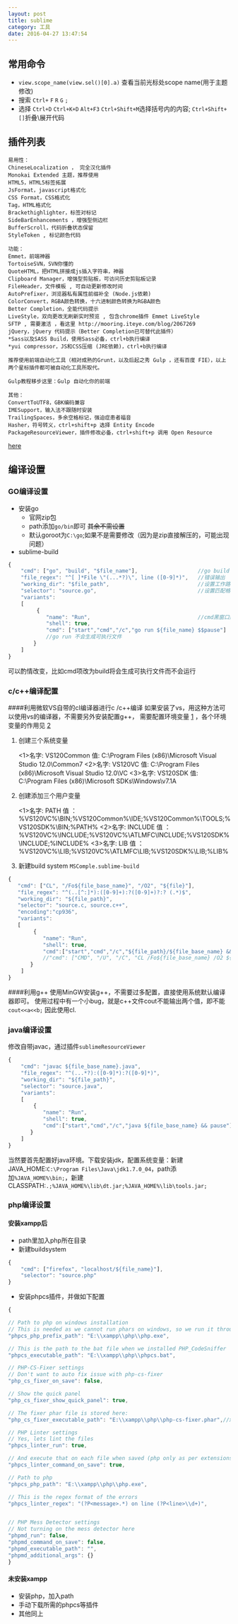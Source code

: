 ```yaml
---
layout: post
title: sublime
category: 工具
date: 2016-04-27 13:47:54
---
```


## 常用命令
* `view.scope_name(view.sel()[0].a)` 查看当前光标处scope name(用于主题修改)
* 搜索 `Ctrl+` `F` `R` `G` `;`
* 选择 `Ctrl+D` `Ctrl+K+D` `Alt+F3` `Ctrl+Shift+M`选择括号内的内容; `Ctrl+Shift+[]`折叠\展开代码


## 插件列表


```
易用性：
ChineseLocalization ， 完全汉化插件
Monokai Extended 主题，推荐使用
HTML5，HTML5标签拓展
Js​Format，javascript格式化
CSS Format，CSS格式化
Tag，HTML格式化
Brackethighlighter，标签对标记
Side​Bar​Enhancements ，增强型侧边栏
BufferScroll，代码折叠状态保留
StyleToken , 标记颜色代码

功能：
Emmet，前端神器
TortoiseSVN，SVN你懂的
Quote​HTML，把HTML拼接成js插入字符串，神器
Clipboard Manager，增强型剪贴板，可访问历史剪贴板记录
FileHeader，文件模板 , 可自动更新修改时间
AutoPrefixer，浏览器私有属性前缀补全 (Node.js依赖)
ColorConvert，RGBA颜色转换，十六进制颜色转换为RGBA颜色
Better Completion，全能代码提示
LiveStyle，双向更改无刷新实时预览 , 包含chrome插件 Emmet LiveStyle
SFTP , 需要激活 ，看这里 http://mooring.iteye.com/blog/2067269
jQuery，jQuery 代码提示（Better Completion已可替代此插件）
*Sass以及SASS Build，使用Sass必备，ctrl+b执行编译
*yui compressor，JS和CSS压缩 (JRE依赖)，ctrl+b执行编译

推荐使用前端自动化工具（相对成熟的Grunt，以及后起之秀 Gulp ，还有百度 FIE），以上两个星标插件都可被自动化工具所取代。

Gulp教程移步这里：Gulp 自动化你的前端

其他：
ConvertToUTF8，GBK编码兼容
IMESupport，输入法不跟随时安装
TrailingSpaces，多余空格标记，强迫症患者福音
Hasher，符号转义，ctrl+shift+p 选择 Entity Encode
PackageResourceViewer，插件修改必备，ctrl+shift+p 调用 Open Resource
```

[here](http://www.sheyilin.cn/2015/05/sublime_text_3_tiao_jiao_ni_de_si_ren_li_qi_1/?hmsr=toutiao.io&utm_medium=toutiao.io&utm_source=toutiao.io)

## 编译设置

### GO编译设置

* 安装go
    - 官网zip包
    - path添加`go/bin`即可 ~~其余不需设置~~
    - 默认goroot为`C:\go`;如果不是需要修改（因为是zip直接解压的，可能出现问题）
* sublime-build

```js
{
    "cmd": ["go", "build", "$file_name"],                   //go build 编译生成可执行文件
    "file_regex": "^[ ]*File \"(...*?)\", line ([0-9]*)",   //错误输出
    "working_dir": "$file_path",                            //设置工作路径
    "selector": "source.go",                                //设置匹配格式
    "variants":
    [
         {
            "name": "Run",                                  //cmd黑窗口运行，为了可以有输入
            "shell": true,
            "cmd": ["start","cmd","/c","go run ${file_name} $$pause"]
            //go run 不会生成可执行文件
        }
    ]
}
```

可以酌情改变，比如cmd项改为build将会生成可执行文件而不会运行

### c/c++编译配置
####利用微软VS自带的cl编译器进行c /c++编译
如果安装了vs，用这种方法可以使用vs的编译器，不需要另外安装配置g++，
需要配置环境变量 [1][1] ，各个环境变量的作用见 [2][2]

1. 创建三个系统变量

    <1>名字: VS120Common
           值: C:\Program Files (x86)\Microsoft Visual Studio 12.0\Common7
    <2>名字: VS120VC
           值: C:\Program Files (x86)\Microsoft Visual Studio 12.0\VC
    <3>名字: VS120SDK
           值: C:\Program Files (x86)\Microsoft SDKs\Windows\v7.1A

1. 创建添加三个用户变量

    <1>名字: PATH
        值 ：%VS120VC%\BIN;%VS120Common%\IDE;%VS120Common%\TOOLS;%VS120SDK%\BIN;%PATH%
    <2>名字: INCLUDE
        值 ：%VS120VC%\INCLUDE;%VS120VC%\ATLMFC\INCLUDE;%VS120SDK%\INCLUDE;%INCLUDE%
    <3>名字: LIB
        值 ：%VS120VC%\LIB;%VS120VC%\ATLMFC\LIB;%VS120SDK%\LIB;%LIB%

1. 新建build system `MSComple.sublime-build`

```js
{
   "cmd": ["CL", "/Fo${file_base_name}", "/O2", "${file}"],
   "file_regex": "^(..[^:]*):([0-9]+):?([0-9]+)?:? (.*)$",
   "working_dir": "${file_path}",
   "selector": "source.c, source.c++",
   "encoding":"cp936",
   "variants":
   [
        {
           "name": "Run",
           "shell": true,
           "cmd":["start","cmd","/c","${file_path}/${file_base_name} && pause"]
           //"cmd": ["CMD", "/U", "/C", "CL /Fo${file_base_name} /O2 ${file} && ${file_base_name}"]
       }
    ]
}
```

####利用g++
使用MinGW安装g++，不需要过多配置，直接使用系统默认编译器即可。
使用过程中有一个小bug，就是c++文件cout不能输出两个值，即不能`cout<<a<<b;`
因此使用cl.

### java编译设置
修改自带javac，通过插件`sublimeResourceViewer`

```js
{
    "cmd": "javac ${file_base_name}.java",
    "file_regex": "^(...*?):([0-9]*):?([0-9]*)",
    "working_dir": "${file_path}",
    "selector": "source.java",
    "variants":
    [
        {
           "name": "Run",
           "shell": true,
           "cmd":["start","cmd","/c","java ${file_base_name} && pause"]
       }
    ]
}

```

当然要首先配置好java环境。下载安装jdk，配置系统变量：新建JAVA_HOME:`C:\Program Files\Java\jdk1.7.0_04`，path添加`%JAVA_HOME%\bin;`，新建CLASSPATH:`.;%JAVA_HOME%\lib\dt.jar;%JAVA_HOME%\lib\tools.jar;`

### php编译设置
#### 安装xampp后

* path里加入php所在目录
* 新建buildsystem

```js
{
    "cmd": ["firefox", "localhost/${file_name}"],
    "selector": "source.php"
}
```

* 安装phpcs插件，并做如下配置

```js
{

// Path to php on windows installation
// This is needed as we cannot run phars on windows, so we run it through php
"phpcs_php_prefix_path": "E:\\xampp\\php\\php.exe",

// This is the path to the bat file when we installed PHP_CodeSniffer
"phpcs_executable_path": "E:\\xampp\\php\\phpcs.bat",

// PHP-CS-Fixer settings
// Don't want to auto fix issue with php-cs-fixer
"php_cs_fixer_on_save": false,

// Show the quick panel
"php_cs_fixer_show_quick_panel": true,

// The fixer phar file is stored here:
"php_cs_fixer_executable_path": "E:\\xampp\\php\\php-cs-fixer.phar",//xampp里的php并不自带

// PHP Linter settings
// Yes, lets lint the files
"phpcs_linter_run": true,

// And execute that on each file when saved (php only as per extensions_to_execute)
"phpcs_linter_command_on_save": true,

// Path to php
"phpcs_php_path": "E:\\xampp\\php\\php.exe",

// This is the regex format of the errors
"phpcs_linter_regex": "(?P<message>.*) on line (?P<line>\\d+)",


// PHP Mess Detector settings
// Not turning on the mess detector here
"phpmd_run": false,
"phpmd_command_on_save": false,
"phpmd_executable_path": "",
"phpmd_additional_args": {}
}
```

#### 未安装xampp
* 安装php，加入path
* 手动下载所需的phpcs等插件
* 其他同上

[1]:http://www.cnblogs.com/akira90/archive/2013/01/02/2842571.html
[2]:http://blog.csdn.net/happyanger6/article/details/7589016
